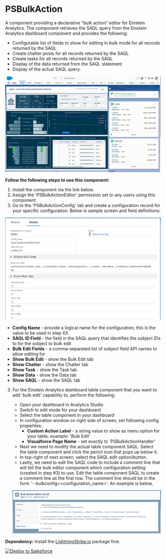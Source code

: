 # PSBulkAction
A component providing a declarative "bulk action" editor for Einstein Analytics. The component retrieves the SAQL query from the Einstein Analytics dashboard component and provides the following:
* Configurable list of fields to show for editing in bulk mode for all records returned by the SAQL
* Create chatter posts for all records returned by the SAQL
* Create tasks for all records returned by the SAQL
* Display of the data returned from the SAQL statement
* Display of the actual SAQL query.

![alt text](https://github.com/thedges/PSBulkAction/blob/master/PSBulkAction.gif "Demo Image")

<b>Follow the following steps to use this component:</b>
1. Install the component via the link below. 
2. Assign the 'PSBulkActionEditor' permission set to any users using this component.
3. Go to the 'PSBulkActionConfig' tab and create a configuration record for your specific configuration. Below is sample screen and field definitions:

  ![alt text](https://github.com/thedges/PSBulkAction/blob/master/PSBulkAction-Record.png "Record")

   * <b>Config Name</b> - provide a logical name for the configuration; this is the value to be used in step XX
   * <b>SAQL ID Field</b> - the field in the SAQL query that identifies the sobject IDs to for the sobject to bulk edit
   * <b>Bulk Edit Fields</b> - a comma-separated list of sobject field API names to allow editing for
   * <b>Show Bulk Edit</b> - show the Bulk Edit tab
   * <b>Show Chatter</b> - show the Chatter tab
   * <b>Show Task</b> - show the Task tab
   * <b>Show Data</b> - show the Data tab
   * <b>Show SAQL</b> - show the SAQL tab
   
3. For the Einstein Analytics dashboard table component that you want to add 'bulk edit' capability to, perform the following:
   - Open your dashboard in Analytics Studio
   - Switch to edit mode for your dashboard
   - Select the table component in your dashboard
   - In configuration window on right side of screen, set following config properties:
     - <b>Custom Action Label</b> - a string value to show as menu option for your table; example: 'Bulk Edit'
     - <b>Visualforce Page Name</b> - set exactly to 'PSBulkActionHandler'
   - Next we need to modify the actual table component SAQL. Select the table component and click the pencil icon that pops up below it.
   - In top-right of next screen, select the SAQL edit option/button.
   - Lastly, we need to edit the SAQL code to include a comment line that will tell the bulk editor component which configuration setting (created in step #3) to use.  Edit the table component SAQL to create a comment line as the first row. The comment line should be in the form 
   '--bulkconfig=<configuration_name>'. An example is below,
   
   ![alt text](https://github.com/thedges/PSBulkAction/blob/master/PSBulkAction-SAQL.png "SAQL")
   
     

<b>Dependency:</b> Install the [LightningStrike.io](https://github.com/thedges/Lightning-Strike) package first.

<a href="https://githubsfdeploy.herokuapp.com">
  <img alt="Deploy to Salesforce"
       src="https://raw.githubusercontent.com/afawcett/githubsfdeploy/master/deploy.png">
</a>


